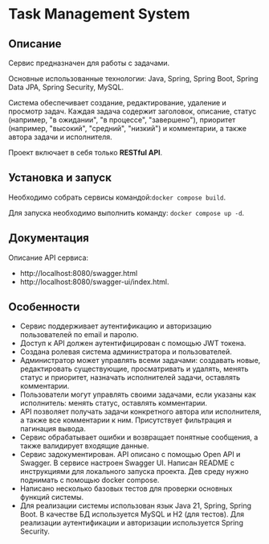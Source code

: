 # Task Management System
## Описание
Сервис предназначен для работы с задачами.

Основные использованные технологии: Java, Spring, Spring Boot, Spring Data JPA, Spring Security, MySQL.

Система обеспечивает создание, редактирование, удаление и просмотр задач. 
Каждая задача содержит заголовок, описание, статус (например, "в ожидании", "в процессе", "завершено"), приоритет (например, "высокий", "средний", "низкий") и комментарии, а также автора задачи и исполнителя.

Проект включает в себя только **RESTful API**.

## Установка и запуск
Необходимо собрать сервисы командой:```docker compose build```.

Для запуска необходимо выполнить команду:
```docker compose up -d```.
## Документация
Описание API сервиса:
 - http://localhost:8080/swagger.html
 - http://localhost:8080/swagger-ui/index.html.

## Особенности
- Сервис поддерживает аутентификацию и авторизацию пользователей по email и паролю.
- Доступ к API должен аутентифицирован с помощью JWT токена.
- Создана ролевая система администратора и пользователей.
- Администратор может управлять всеми задачами: создавать новые, редактировать существующие, просматривать и удалять, менять статус и приоритет, назначать исполнителей задачи, оставлять комментарии.
- Пользователи могут управлять своими задачами, если указаны как исполнитель: менять статус, оставлять комментарии.
- API позволяет получать задачи конкретного автора или исполнителя, а также все комментарии к ним. Присутствует фильтрация и пагинация вывода.
- Сервис обрабатывает ошибки и возвращает понятные сообщения, а также валидирует входящие данные.
- Сервис задокументирован. API описано с помощью Open API и Swagger. В сервисе настроен Swagger UI. Написан README с инструкциями для локального запуска проекта. Дев среду нужно поднимать с помощью docker compose.
- Написано несколько базовых тестов для проверки основных функций системы.
- Для реализации системы использован язык Java 21, Spring, Spring Boot. В качестве БД используется MySQL и H2 (для тестов). Для реализации аутентификации и авторизации используется Spring Security.